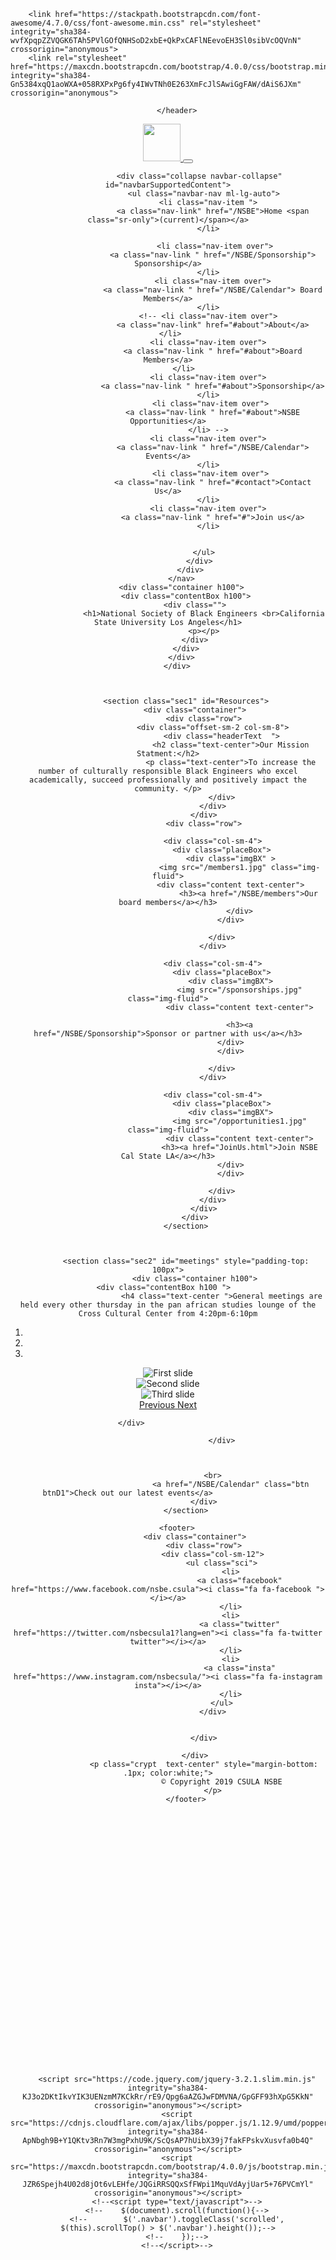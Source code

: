 <!DOCTYPE html>
<html>
<head>
	<title>NSBE CSULA</title>
		<meta charset="utf-8">
		<meta name="viewport" content="width=device-width, initial-scale1.0">
		<link rel="stylesheet" type="text/css" href="/style.css">

		<link href="https://stackpath.bootstrapcdn.com/font-awesome/4.7.0/css/font-awesome.min.css" rel="stylesheet" integrity="sha384-wvfXpqpZZVQGK6TAh5PVlGOfQNHSoD2xbE+QkPxCAFlNEevoEH3Sl0sibVcOQVnN" crossorigin="anonymous">
		<link rel="stylesheet" href="https://maxcdn.bootstrapcdn.com/bootstrap/4.0.0/css/bootstrap.min.css" integrity="sha384-Gn5384xqQ1aoWXA+058RXPxPg6fy4IWvTNh0E263XmFcJlSAwiGgFAW/dAiS6JXm" crossorigin="anonymous">

</head>
<body data-spy="scroll" data-target=".navbar" data-offset="50">
		<header>
		
		</header>

<div class="jumbotron jumbotron-fluid height100p banner" id="home">
		<nav class="navbar navbar-expand-lg navbar-light  ">
				<div class="container" >
				<a class="navbar-brand" href="/NSBE">
    			<img src="brandPurpleRing.png" width="60" height="60" alt="">
  				</a>
				 <!--  <a class="navbar-brand" href="#">NSBE</a> -->
				  <button class="navbar-toggler" type="button" data-toggle="collapse" data-target="#navbarSupportedContent" aria-controls="navbarSupportedContent" aria-expanded="false" aria-label="Toggle navigation">
				    <span class="navbar-toggler-icon"></span>
				  </button>

				  <div class="collapse navbar-collapse" id="navbarSupportedContent">
				    <ul class="navbar-nav ml-lg-auto">
				      <li class="nav-item ">
				        <a class="nav-link" href="/NSBE">Home <span class="sr-only">(current)</span></a>
				      </li>

						 <li class="nav-item over">
				        <a class="nav-link " href="/NSBE/Sponsorship"> Sponsorship</a>
				      </li>
						<li class="nav-item over">
				        <a class="nav-link " href="/NSBE/Calendar"> Board Members</a>
				      </li>
				      <!-- <li class="nav-item over">
				        <a class="nav-link" href="#about">About</a>
				      </li>					
				      <li class="nav-item over">
				        <a class="nav-link " href="#about">Board Members</a>
				      </li>			  
				      <li class="nav-item over">
				        <a class="nav-link " href="#about">Sponsorship</a>
				      </li>
				       <li class="nav-item over">
				        <a class="nav-link " href="#about">NSBE Opportunities</a>
				      </li> -->
				      <li class="nav-item over">
				        <a class="nav-link " href="/NSBE/Calendar"> Events</a>
				      </li>
				       <li class="nav-item over">
				        <a class="nav-link " href="#contact">Contact Us</a>
				      </li>
				      <li class="nav-item over">
				        <a class="nav-link " href="#">Join us</a>
				      </li>
				      
				      
				    </ul>
				  </div>
			  </div>
			</nav>	
		  <div class="container h100">
		    <div class="contentBox h100">
		    	<div class="">
		    		<h1>National Society of Black Engineers <br>California State University Los Angeles</h1>
		    		<p></p>
		    	</div>
		    </div>
		  </div>
		</div>



			<section class="sec1" id="Resources">
				<div class="container">
					<div class="row">
						<div class="offset-sm-2 col-sm-8">
							<div class="headerText  ">
								<h2 class="text-center">Our Mission Statment:</h2>
								<p class="text-center">To increase the number of culturally responsible Black Engineers who excel academically, succeed professionally and positively impact the community. </p>
							</div>
						</div>
					</div>
					<div class="row">
						
						<div class="col-sm-4">
							<div class="placeBox">
								<div class="imgBX" >
									<img src="/members1.jpg" class="img-fluid">
								<div class="content text-center">
										<h3><a href="/NSBE/members">Our board members</a></h3>
									</div>
								</div>
								
							</div>
						</div>
						
						<div class="col-sm-4">
							<div class="placeBox">
								<div class="imgBX">
									<img src="/sponsorships.jpg" class="img-fluid">
									<div class="content text-center">
								
									<h3><a href="/NSBE/Sponsorship">Sponsor or partner with us</a></h3>
								</div>
								</div>
								
							</div>
						</div>
						
						<div class="col-sm-4">
							<div class="placeBox">
								<div class="imgBX">
									<img src="/opportunities1.jpg" class="img-fluid">
									<div class="content text-center">
									<h3><a href="JoinUs.html">Join NSBE Cal State LA</a></h3>
								</div>
								</div>
								
							</div>
						</div>
					</div>
				</div>
			</section>



			<section class="sec2" id="meetings" style="padding-top: 100px">
				<div class="container h100">
					<div class="contentBox h100 ">					
							<h4 class="text-center ">General meetings are held every other thursday in the pan african studies lounge of the Cross Cultural Center from 4:20pm-6:10pm
				
							



<div class="container lilpad  " >
							<div class="row justify-content-center">
								<div class="col-7 ">
									<div id="carouselExampleIndicators" class="  carousel slide" data-ride="carousel">
								  <ol class="carousel-indicators">
								    <li data-target="#carouselExampleIndicators" data-slide-to="0" class="active"></li>
								    <li data-target="#carouselExampleIndicators" data-slide-to="1"></li>
								    <li data-target="#carouselExampleIndicators" data-slide-to="2"></li>
								  </ol>
								  <div class="carousel-inner">
								    <div class="carousel-item active">
								      <img class="d-block w-100" src="/event1.jpg" alt="First slide">
								    </div>
								    <div class="carousel-item">
								      <img class="d-block w-100" src="/event2.jpg" alt="Second slide">
								    </div>
								    <div class="carousel-item">
								      <img class="d-block w-100" src="/event3.jpg" alt="Third slide">
								    </div>
								  </div>
								  <a class="carousel-control-prev" href="#carouselExampleIndicators" role="button" data-slide="prev">
								    <span class="carousel-control-prev-icon" aria-hidden="true"></span>
								    <span class="sr-only">Previous</span>
								  </a>
								  <a class="carousel-control-next" href="#carouselExampleIndicators" role="button" data-slide="next">
								    <span class="carousel-control-next-icon" aria-hidden="true"></span>
								    <span class="sr-only">Next</span>
								  </a>
								</div>	
								</div>
								
							</div>													
												
							</div>



						<br>
								<a href="/NSBE/Calendar" class="btn btnD1">Check out our latest events</a>					
					</div>
			</section>
		
		<footer>
				<div class="container">
					<div class="row">
						<div class="col-sm-12">
							<ul class="sci">
								<li>
									<a class="facebook" href="https://www.facebook.com/nsbe.csula"><i class="fa fa-facebook "></i></a>
								</li>
								<li>
									<a class="twitter" href="https://twitter.com/nsbecsula1?lang=en"><i class="fa fa-twitter twitter"></i></a>
								</li>
								<li>
									<a class="insta" href="https://www.instagram.com/nsbecsula/"><i class="fa fa-instagram insta"></i></a>
								</li>
							</ul>
						</div>
					
						
					</div>
					
				</div>
					<p class="crypt  text-center" style="margin-bottom: .1px; color:white;">
							 © Copyright 2019 CSULA NSBE 
						</p>
			</footer>































		<script src="https://code.jquery.com/jquery-3.2.1.slim.min.js" integrity="sha384-KJ3o2DKtIkvYIK3UENzmM7KCkRr/rE9/Qpg6aAZGJwFDMVNA/GpGFF93hXpG5KkN" crossorigin="anonymous"></script>
		<script src="https://cdnjs.cloudflare.com/ajax/libs/popper.js/1.12.9/umd/popper.min.js" integrity="sha384-ApNbgh9B+Y1QKtv3Rn7W3mgPxhU9K/ScQsAP7hUibX39j7fakFPskvXusvfa0b4Q" crossorigin="anonymous"></script>
		<script src="https://maxcdn.bootstrapcdn.com/bootstrap/4.0.0/js/bootstrap.min.js" integrity="sha384-JZR6Spejh4U02d8jOt6vLEHfe/JQGiRRSQQxSfFWpi1MquVdAyjUar5+76PVCmYl" crossorigin="anonymous"></script>
		<!--<script type="text/javascript">-->
		<!--	$(document).scroll(function(){-->
		<!--		$('.navbar').toggleClass('scrolled', $(this).scrollTop() > $('.navbar').height());-->
		<!--	});-->
		<!--</script>-->
</body>
</html>
